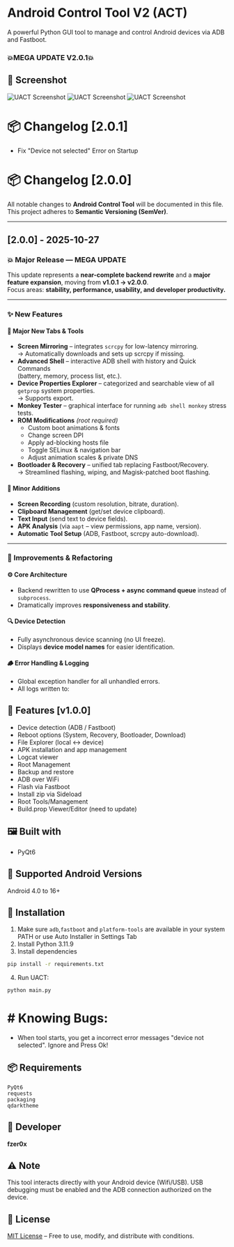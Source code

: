 # Android Control Tool V2 (ACT)

A powerful Python GUI tool to manage and control Android devices via ADB and Fastboot.

### 💥MEGA UPDATE V2.0.1💥

## 📸 Screenshot

![UACT Screenshot](screenshot.png)
![UACT Screenshot](screenshot2.png)
![UACT Screenshot](screenshot3.png)

# 📦 Changelog [2.0.1]

- Fix "Device not selected" Error on Startup  

# 📦 Changelog [2.0.0]

All notable changes to **Android Control Tool** will be documented in this file.  
This project adheres to **Semantic Versioning (SemVer)**.

---

## [2.0.0] - 2025-10-27  
### 💥 Major Release — MEGA UPDATE

This update represents a **near-complete backend rewrite** and a **major feature expansion**, moving from **v1.0.1 → v2.0.0**.  
Focus areas: **stability, performance, usability, and developer productivity.**

---

### ✨ New Features

#### 🧩 Major New Tabs & Tools
- **Screen Mirroring** – integrates `scrcpy` for low-latency mirroring.  
  → Automatically downloads and sets up scrcpy if missing.
- **Advanced Shell** – interactive ADB shell with history and Quick Commands  
  (battery, memory, process list, etc.).
- **Device Properties Explorer** – categorized and searchable view of all `getprop` system properties.  
  → Supports export.
- **Monkey Tester** – graphical interface for running `adb shell monkey` stress tests.
- **ROM Modifications** *(root required)*  
  - Custom boot animations & fonts  
  - Change screen DPI  
  - Apply ad-blocking hosts file  
  - Toggle SELinux & navigation bar  
  - Adjust animation scales & private DNS
- **Bootloader & Recovery** – unified tab replacing Fastboot/Recovery.  
  → Streamlined flashing, wiping, and Magisk-patched boot flashing.

#### 🧩 Minor Additions
- **Screen Recording** (custom resolution, bitrate, duration).  
- **Clipboard Management** (get/set device clipboard).  
- **Text Input** (send text to device fields).  
- **APK Analysis** (via `aapt` – view permissions, app name, version).  
- **Automatic Tool Setup** (ADB, Fastboot, scrcpy auto-download).

---

### 🚀 Improvements & Refactoring

#### ⚙️ Core Architecture
- Backend rewritten to use **QProcess + async command queue** instead of `subprocess`.  
- Dramatically improves **responsiveness and stability**.

#### 🔍 Device Detection
- Fully asynchronous device scanning (no UI freeze).  
- Displays **device model names** for easier identification.

#### 🪵 Error Handling & Logging
- Global exception handler for all unhandled errors.  
- All logs written to:



## 🧩 Features [v1.0.0]

- Device detection (ADB / Fastboot)
- Reboot options (System, Recovery, Bootloader, Download)
- File Explorer (local ↔ device)
- APK installation and app management
- Logcat viewer
- Root Management
- Backup and restore
- ADB over WiFi
- Flash via Fastboot
- Install zip via Sideload
- Root Tools/Management
- Build.prop Viewer/Editor (need to update)

## 🖼️ Built with

- PyQt6

## 🧪 Supported Android Versions

Android 4.0 to 16+

## 🚀 Installation

1. Make sure `adb`,`fastboot` and `platform-tools` are available in your system PATH or use Auto Installer in Settings Tab
2. Install Python 3.11.9
3. Install dependencies


```bash
pip install -r requirements.txt
```

4. Run UACT:

```bash
python main.py
```
# # Knowing Bugs: 
- When tool starts, you get a incorrect error messages "device not selected". Ignore and Press Ok!

## 📦 Requirements

```
PyQt6
requests
packaging
qdarktheme
```

## 👤 Developer

**fzer0x**

## ⚠️ Note

This tool interacts directly with your Android device (Wifi/USB). USB debugging must be enabled and the ADB connection authorized on the device.

## 📜 License

[MIT License](LICENSE) – Free to use, modify, and distribute with conditions.
